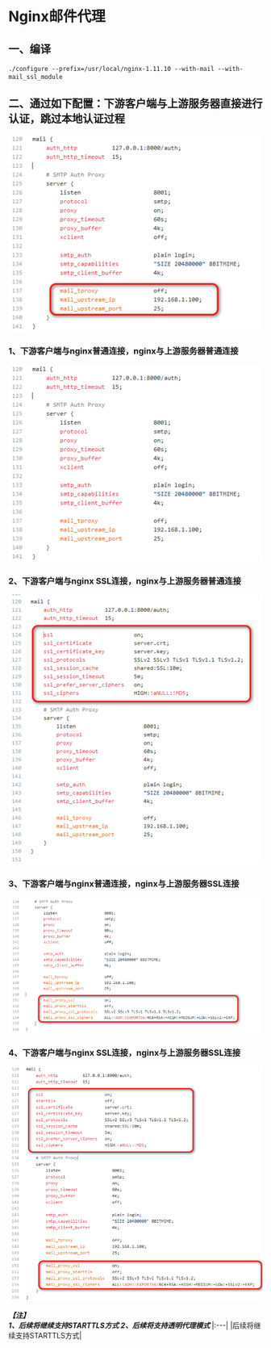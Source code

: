 
# Nginx邮件代理

## 一、编译
```
./configure --prefix=/usr/local/nginx-1.11.10 --with-mail --with-mail_ssl_module
```

## 二、通过如下配置：下游客户端与上游服务器直接进行认证，跳过本地认证过程
![](image/照片0.png)

### 1、下游客户端与nginx普通连接，nginx与上游服务器普通连接
![](image/照片1.png)

### 2、下游客户端与nginx SSL连接，nginx与上游服务器普通连接
![](image/照片2.png)

### 3、下游客户端与nginx普通连接，nginx与上游服务器SSL连接
![](image/照片3.png)

### 4、下游客户端与nginx SSL连接，nginx与上游服务器SSL连接
![](image/照片4.png)

***【注】<br>***
***1、后续将继续支持STARTTLS方式***
***2、后续将支持透明代理模式***
|:---|
|后续将继续支持STARTTLS方式|
